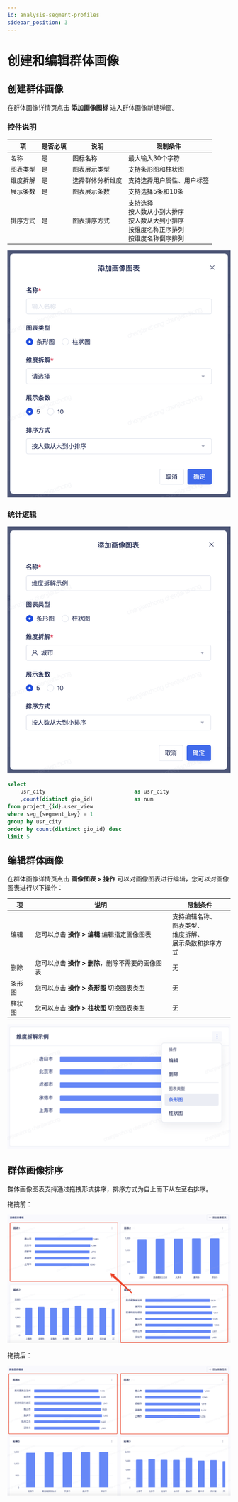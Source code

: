 ```yaml
---
id: analysis-segment-profiles
sidebar_position: 3
---
```


# 创建和编辑群体画像

## 创建群体画像

在群体画像详情页点击 **添加画像图标** 进入群体画像新建弹窗。

### 控件说明

| 项 | 是否必填 | 说明 | 限制条件 |
| -- | -- | -- | -- |
| 名称 | 是 | 图标名称 | 最大输入30个字符 |
| 图表类型 | 是 | 图表展示类型 | 支持条形图和柱状图 |
| 维度拆解 | 是 | 选择群体分析维度 | 支持选择用户属性、用户标签 |
| 展示条数 | 是 | 图表展示条数 | 支持选择5条和10条 |
| 排序方式 | 是 | 图表排序方式 | 支持选择<br/>按人数从小到大排序<br/>按人数从大到小排序<br/>按维度名称正序排列<br/>按维度名称倒序排列 |

![](/img/用户洞察-群体画像-添加图表.png)

### 统计逻辑

![](/img/用户洞察-群体画像-例1.png)

```sql
select
    usr_city                            as usr_city
    ,count(distinct gio_id)             as num
from project_{id}.user_view
where seg_{segment_key} = 1
group by usr_city
order by count(distinct gio_id) desc
limit 5
```

## 编辑群体画像

在群体画像详情页点击 **画像图表 > 操作** 可以对画像图表进行编辑，您可以对画像图表进行以下操作：

| 项   | 说明  | 限制条件 |
| -- | -- | -- |
| 编辑 | 您可以点击 **操作 > 编辑** 编辑指定画像图表 | 支持编辑名称、<br/>图表类型、<br/>维度拆解、<br/>展示条数和排序方式 |
| 删除 | 您可以点击 **操作 > 删除**，删除不需要的画像图表 | 无 |
| 条形图 | 您可以点击 **操作 > 条形图** 切换图表类型 | 无 |
| 柱状图 | 您可以点击 **操作 > 柱状图** 切换图表类型 | 无 |

![](/img/用户洞察-群体画像-画像图表-编辑.png)

## 群体画像排序

群体画像图表支持通过拖拽形式排序，排序方式为自上而下从左至右排序。

拖拽前：

![](/img/用户洞察-群体画像-图表排序.png)

拖拽后：

![](/img/用户洞察-群体画像-图表排序-2.png)